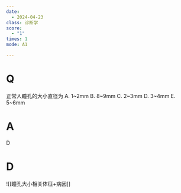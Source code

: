 ```yaml
---
date:
  - 2024-04-23
class: 诊断学
score:
  - "1"
times: 1
mode: A1

--- 
```


# Q
正常人瞳孔的大小直径为
A. 1~2mm B. 8~9mm C. 2~3mm D. 3~4mm E. 5~6mm

# A

D



# D
![[瞳孔大小相关体征+病因]]